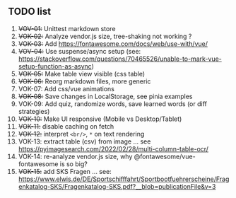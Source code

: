 ## TODO list

1. ~~VOV-01:~~ Unittest markdown store
1. ~~VOK-02:~~ Analyze vendor.js size, tree-shaking not working ?
1. ~~VOK-03:~~ Add https://fontawesome.com/docs/web/use-with/vue/
1. ~~VOV-04:~~ Use suspense/async setup (see: https://stackoverflow.com/questions/70465526/unable-to-mark-vue-setup-function-as-async)
1. ~~VOK-05:~~ Make table view visible (css table)
1. ~~VOK-06:~~ Reorg markdown files, more generic
1. VOK-07: Add css/vue animations
1. ~~VOK-08:~~ Save changes in LocalStorage, see pinia examples
1. VOK-09: Add quiz, randomize words, save learned words (or diff strategies)
1. ~~VOK-10:~~ Make UI responsive (Mobile vs Desktop/Tablet)
1. ~~VOK-11:~~ disable caching on fetch 
1. ~~VOK-12:~~ interpret `<br/>`, `*` on text rendering
1. VOK-13: extract table (csv) from image ... see https://pyimagesearch.com/2022/02/28/multi-column-table-ocr/
1. VOK-14: re-analyze vendor.js size, why @fontawesome/vue-fontawesome is so big?
1. ~~VOK-15:~~ add SKS Fragen ... see: https://www.elwis.de/DE/Sportschifffahrt/Sportbootfuehrerscheine/Fragenkatalog-SKS/Fragenkatalog-SKS.pdf?__blob=publicationFile&v=3